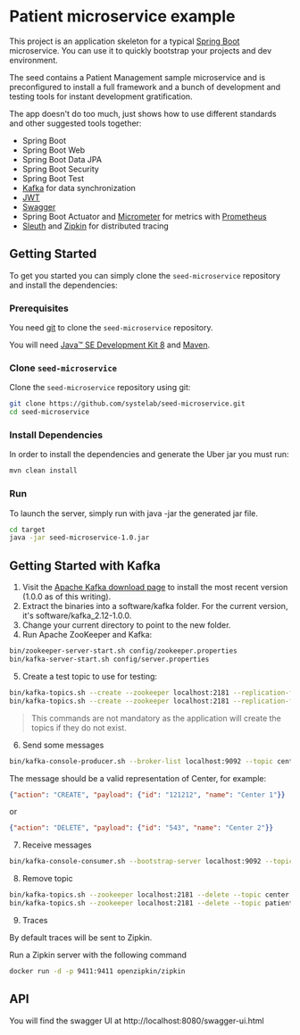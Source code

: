 

# Patient microservice example


This project is an application skeleton for a typical [Spring Boot][sboot] microservice. You can use it
to quickly bootstrap your projects and dev environment.

The seed contains a Patient Management sample microservice and is preconfigured to install a full framework and a bunch of development and testing tools for instant development gratification.

The app doesn't do too much, just shows how to use different standards and other suggested tools together:

* Spring Boot
* Spring Boot Web
* Spring Boot Data JPA
* Spring Boot Security
* Spring Boot Test
* [Kafka][kafka] for data synchronization 
* [JWT][jwt]
* [Swagger][swagger]
* Spring Boot Actuator and [Micrometer][micrometer] for metrics with [Prometheus][prometheus]
* [Sleuth][sleuth] and [Zipkin][zipkin] for distributed tracing


## Getting Started

To get you started you can simply clone the `seed-microservice` repository and install the dependencies:

### Prerequisites

You need [git][git] to clone the `seed-microservice` repository.

You will need [Java™ SE Development Kit 8][jdk-download] and [Maven][maven].

### Clone `seed-microservice`

Clone the `seed-microservice` repository using git:

```bash
git clone https://github.com/systelab/seed-microservice.git
cd seed-microservice
```

### Install Dependencies

In order to install the dependencies and generate the Uber jar you must run:

```bash
mvn clean install
```

### Run

To launch the server, simply run with java -jar the generated jar file.

```bash
cd target
java -jar seed-microservice-1.0.jar
```

## Getting Started with Kafka

1.  Visit the [Apache Kafka download page][kafka] to install the most recent version (1.0.0 as of this writing).
2.	Extract the binaries into a software/kafka folder. For the current version, it's software/kafka_2.12-1.0.0.
3.	Change your current directory to point to the new folder.
4.	Run Apache ZooKeeper and Kafka:

```bash
bin/zookeeper-server-start.sh config/zookeeper.properties
bin/kafka-server-start.sh config/server.properties
```
5.  Create a test topic to use for testing:

```bash
bin/kafka-topics.sh --create --zookeeper localhost:2181 --replication-factor 1 --partitions 1 --topic center
bin/kafka-topics.sh --create --zookeeper localhost:2181 --replication-factor 1 --partitions 1 --topic patient
```

> This commands are not mandatory as the application will create the topics if they do not exist.

6.  Send some messages

```bash
bin/kafka-console-producer.sh --broker-list localhost:9092 --topic center
```

The message should be a valid representation of Center, for example:

```json
{"action": "CREATE", "payload": {"id": "121212", "name": "Center 1"}}
```

or 

```json
{"action": "DELETE", "payload": {"id": "543", "name": "Center 2"}}
```

7. Receive messages

```bash
bin/kafka-console-consumer.sh --bootstrap-server localhost:9092 --topic patient --from-beginning
```
8. Remove topic

```bash
bin/kafka-topics.sh --zookeeper localhost:2181 --delete --topic center
bin/kafka-topics.sh --zookeeper localhost:2181 --delete --topic patient
```

9. Traces

By default traces will be sent to Zipkin.

Run a Zipkin server with the following command

```bash
docker run -d -p 9411:9411 openzipkin/zipkin
```
    
## API

You will find the swagger UI at http://localhost:8080/swagger-ui.html


[git]: https://git-scm.com/
[sboot]: https://projects.spring.io/spring-boot/
[maven]: https://maven.apache.org/download.cgi
[jdk-download]: http://www.oracle.com/technetwork/java/javase/downloads
[JEE]: http://www.oracle.com/technetwork/java/javaee/tech/index.html
[kafka]: http://kafka.apache.org/downloads.html
[micrometer]: https://micrometer.io/
[prometheus]: https://prometheus.io/
[sleuth]: https://spring.io/projects/spring-cloud-sleuth
[zipkin]: https://zipkin.apache.org/
[jwt]: https://jwt.io/
[cors]: https://en.wikipedia.org/wiki/Cross-origin_resource_sharing
[swagger]: https://swagger.io/